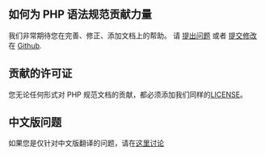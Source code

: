 ## 如何为 PHP 语法规范贡献力量

我们非常期待您在完善、修正、添加文档上的帮助。
请 [提出问题](https://bugs.php.net/) 或者 [提交修改](https://wiki.php.net/vcs/gitworkflow)
在 [Github](https://github.com/php/php-langspec).

## 贡献的许可证

您无论任何形式对 PHP 规范文档的贡献，都必须添加我们同样的[LICENSE](LICENSE)。 

## 中文版问题

如果您是仅针对中文版翻译的问题，请在[这里讨论](https://github.com/100dos/php-langspec-cn/issues)

